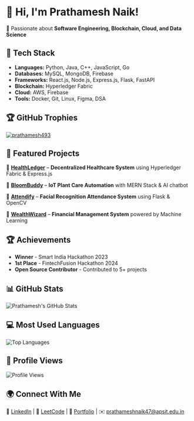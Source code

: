 # 👋 Hi, I'm Prathamesh Naik!  
🚀 Passionate about **Software Engineering, Blockchain, Cloud, and Data Science**  

## 🔧 Tech Stack  
- **Languages:** Python, Java, C++, JavaScript, Go  
- **Databases:** MySQL, MongoDB, Firebase  
- **Frameworks:** React.js, Node.js, Express.js, Flask, FastAPI  
- **Blockchain:** Hyperledger Fabric  
- **Cloud:** AWS, Firebase  
- **Tools:** Docker, Git, Linux, Figma, DSA  

## 🏆 GitHub Trophies
<p align="left"> <a href="https://github.com/ryo-ma/github-profile-trophy"><img src="https://github-profile-trophy.vercel.app/?username=prathamesh493" alt="prathamesh493" /></a> </p>

## 📌 Featured Projects  
🔹 [**HealthLedger**](https://github.com/GouravMidya/health-ledger) – **Decentralized Healthcare System** using Hyperledger Fabric & Express.js  

🔹 [**BloomBuddy**](https://github.com/prathamesh493/Plant-Care-Automation) – **IoT Plant Care Automation** with MERN Stack & AI chatbot  

🔹 [**Attendify**](https://github.com/prathamesh493/Attendify-facial-recognition-attendance-system) – **Facial Recognition Attendance System** using Flask & OpenCV  

🔹 [**WealthWizard**](https://github.com/prathamesh493/humanaize-fintech-24) – **Financial Management System** powered by Machine Learning  

## 🏆 Achievements
- **Winner** - Smart India Hackathon 2023
- **1st Place** - FintechFusion Hackathon 2024
- **Open Source Contributor** - Contributed to 5+ projects

## 📊 GitHub Stats  
![Prathamesh's GitHub Stats](https://github-readme-stats.vercel.app/api?username=prathamesh493&show_icons=true&theme=tokyonight)  

## 💻 Most Used Languages
![Top Languages](https://github-readme-stats.vercel.app/api/top-langs/?username=prathamesh493&layout=compact&theme=tokyonight)

## 👀 Profile Views
![Profile Views](https://komarev.com/ghpvc/?username=prathamesh493&color=brightgreen)

## 🌍 Connect With Me  
🔗 [LinkedIn](https://www.linkedin.com/in/prathameshnaik493/) | 🔗 [LeetCode](https://leetcode.com/u/naikpr040903/) | 🔗 [Portfolio](https://portfolio-prathamesh-naik.vercel.app/) | ✉️ prathameshnaik47@apsit.edu.in
